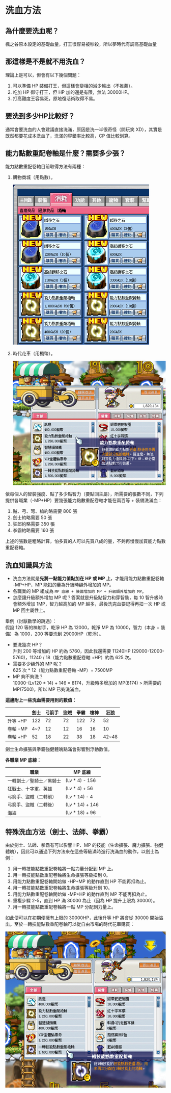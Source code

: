 # 洗血方法

## 為什麼要洗血呢？

楓之谷原本設定的基礎血量，打王很容易被秒殺，所以夢時代有調高基礎血量

## 那這樣是不是就不用洗血？

理論上是可以，但會有以下幾個問題：

1. 可以準備 HP 裝備打王，但這樣會變相的減少輸出（不推薦）。
2. 吃加 HP 御守打王，但 HP 加的還是有限，無法 30000HP。
3. 打高難度王容易死，原地復活術取得不易。

## 要洗到多少HP比較好？

通常會要洗血的人會建議直接洗滿，原因是洗一半很奇怪（開玩笑 XD），其實是既然都要花成本洗血了，洗滿的容錯率比較高，CP 值比較划算。

## 能力點數重配卷軸是什麼？需要多少張？

能力點數重配卷軸目前取得方法有兩種：

1. 購物商城（用點數）。

    ![1](1.png)

2. 時代花車（用楓幣）。

    ![2](2.png)

依每個人的智裝強度、點了多少點智力（要點回主屬），所需要的張數不同，下列提供各職業（-MP+HP）要幾張能力點數重配卷軸才能在兩百等 + 裝備洗滿血：

1. 賊、弓、弩、槍約略需要 800 張
2. 劍士約略需要 50 張
3. 狂郎約略需要 350 張
4. 拳霸約略需要 160 張

上述的張數是粗略計算，怕多買的人可以先買八成的量，不夠再慢慢加買能力點數重配卷軸。

## 洗血知識與方法

- 洗血方法就是**先將一點能力值點加在 HP 或 MP 上**，才能用能力點數重配卷軸 -MP+HP，MP 能扣的量為升級時額外增加的 MP。
- 各職業的 MP 組成為 `MP 底線 + 裝備增加的 MP + 升級額外增加的 MP`。
- 怎麼讓升級額外增加 MP 呢？答案就是升級點智力和穿智裝，每 10 智升級時會額外增加 1MP，智力越高加的 MP 越多，最後洗完血要記得再扣一次 HP 或 MP 回主屬性上。

舉例（討厭數學的跳過）：\
假設 120 等的神射手，乾淨 HP 為 12000，乾淨 MP 為 10000，智力（本身 + 裝備）為 1000，200 等要洗到 29000HP（乾淨）。

- 要洗幾次 HP？\
  升到 200 等增加的 HP 約為 5760，因此我還需要 11240HP (29000-12000-5760)，11240 / 18（能力點數重配卷軸 +HP）約為 625 次。
- 需要多少額外的 MP 呢？\
  625 次 * 12（能力點數重配卷軸 -MP）= 7500MP
- MP 夠不夠洗？\
  10000-(Lv120 * 14) + 146 = 8174，升級時多增加的 MP(8174) > 所需要的 MP(7500)，所以 MP 已夠洗滿血。

**這邊附上一些洗血需要用到的數值：**

|        | 劍士  | 弓箭手 | 盜賊 | 拳霸  | 槍神 | 狂狼    |
| ------ | --- | --- | -- | --- | -- | ----- |
| 升等 +HP | 122 | 72  | 72 | 122 | 72 | 52    |
| 卷軸 -MP | 4~7 | 12  | 12 | 16  | 16 | 10    |
| 卷軸 +HP | 52  | 18  | 22 | 38  | 18 | 42~48 |

劍士生命擴張與拳霸強健體魄點滿會影響到浮動數值。

**各職業 MP 底線：**

| 職業           | MP 底線           |
|--------------|-----------------|
| 一轉劍士／聖騎士／黑騎士 | (Lv * 4) - 156  |
| 狂戰士、十字軍、英雄   | (Lv * 4) + 56   |
| 弓箭手、盜賊（二轉前）  | (Lv * 14) - 4   |
| 弓箭手、盜賊（二轉後）  | (Lv * 14) + 146 |
| 海盜           | (Lv * 18) + 96  |

## 特殊洗血方法（劍士、法師、拳霸）

由於劍士、法師、拳霸有可以影響 HP、MP 的技能（生命擴張、魔力擴張、強健體魄），因此可以通過下列方法來在這些等級滿時進行洗滿血的動作，以劍士為例：

1. 用一轉技能點數重配卷軸將一點力量分配到 MP 上。
2. 用一轉技能點數重配卷軸將生命擴張等級扣到 0。
3. 用能力點數重配卷軸開始做 -HP+MP 的動作直到 HP 不能再扣為止。
4. 用一轉技能點數重配卷軸將生命擴張等級升到 10。
5. 用能力點數重配卷軸開始做 -MP+HP 的動作直到 MP 不能再扣為止。
6. 重複步驟 2-5，直到 HP 滿 30000 為止（因為 HP 提升上限為 30000）。
7. 用一轉技能點數重配卷軸將一點 MP 分配到力量上。

如此便可以在初期便擁有上限的 30000HP，此後升等 HP 將會從 30000 開始溢出。至於一轉技能點數重配卷軸可以從自由市場的時代花車購買：

![3](3.png)
